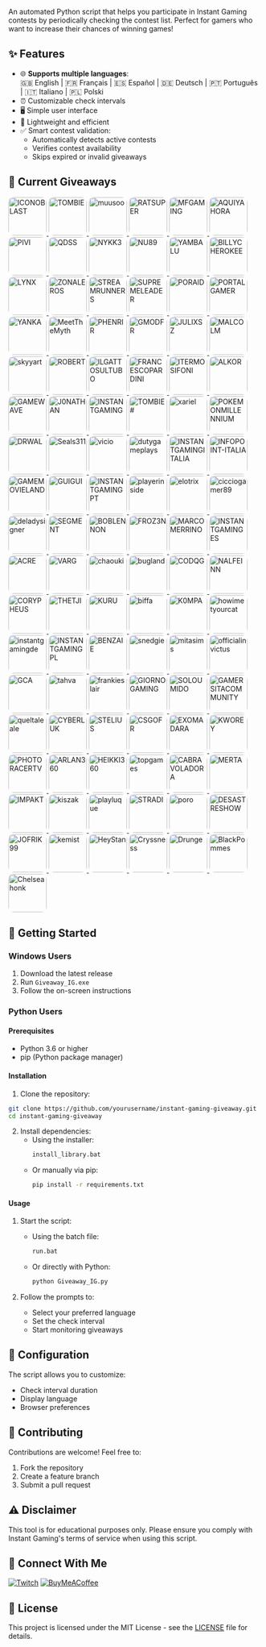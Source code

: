An automated Python script that helps you participate in Instant Gaming contests by periodically checking the contest list. Perfect for gamers who want to increase their chances of winning games!

## ✨ Features

- 🌐 **Supports multiple languages**:  
  🇬🇧 English | 🇫🇷 Français | 🇪🇸 Español | 🇩🇪 Deutsch | 🇵🇹 Português | 🇮🇹 Italiano | 🇵🇱 Polski
- ⏰ Customizable check intervals
- 🖥️ Simple user interface
- 💪 Lightweight and efficient
- ✅ Smart contest validation:
  - Automatically detects active contests
  - Verifies contest availability
  - Skips expired or invalid giveaways

## 🎁 Current Giveaways
<p id="giveaways" align="left">
    <p align="left">
    <a class="giveaway" href="https://www.instant-gaming.com/giveaway/ICONOBLAST" target="_blank" rel="noreferrer">
        <img src="https://gaming-cdn.com/images/avatars/173704-1571080323.jpg" alt="ICONOBLAST" width="76" height="76" style="border-radius: 10px;" />
    </a>
    <a class="giveaway" href="https://www.instant-gaming.com/giveaway/TOMBIE" target="_blank" rel="noreferrer">
        <img src="https://gaming-cdn.com/images/avatars/7276237-1585753188.jpg" alt="TOMBIE" width="76" height="76" style="border-radius: 10px;" />
    </a>
    <a class="giveaway" href="https://www.instant-gaming.com/giveaway/muusoo" target="_blank" rel="noreferrer">
        <img src="https://gaming-cdn.com/images/avatars/6107700-1630593332.jpg" alt="muusoo" width="76" height="76" style="border-radius: 10px;" />
    </a>
    <a class="giveaway" href="https://www.instant-gaming.com/giveaway/RATSUPER" target="_blank" rel="noreferrer">
        <img src="https://gaming-cdn.com/images/avatars/162664-1527173086.jpg" alt="RATSUPER" width="76" height="76" style="border-radius: 10px;" />
    </a>
    <a class="giveaway" href="https://www.instant-gaming.com/giveaway/MFGAMING" target="_blank" rel="noreferrer">
        <img src="https://gaming-cdn.com/images/avatars/17307721-1649242244.jpg" alt="MFGAMING" width="76" height="76" style="border-radius: 10px;" />
    </a>
    <a class="giveaway" href="https://www.instant-gaming.com/giveaway/AQUIYAHORA" target="_blank" rel="noreferrer">
        <img src="https://gaming-cdn.com/images/avatars/5219782-1581748271.jpg" alt="AQUIYAHORA" width="76" height="76" style="border-radius: 10px;" />
    </a>
    <a class="giveaway" href="https://www.instant-gaming.com/giveaway/PIVI" target="_blank" rel="noreferrer">
        <img src="https://gaming-cdn.com/images/avatars/8850456-1573572198.jpg" alt="PIVI" width="76" height="76" style="border-radius: 10px;" />
    </a>
    <a class="giveaway" href="https://www.instant-gaming.com/giveaway/QDSS" target="_blank" rel="noreferrer">
        <img src="https://gaming-cdn.com/images/avatars/8851878-1587464483.jpg" alt="QDSS" width="76" height="76" style="border-radius: 10px;" />
    </a>
    <a class="giveaway" href="https://www.instant-gaming.com/giveaway/NYKK3" target="_blank" rel="noreferrer">
        <img src="https://gaming-cdn.com/images/avatars/560668-1500305390.jpg" alt="NYKK3" width="76" height="76" style="border-radius: 10px;" />
    </a>
    <a class="giveaway" href="https://www.instant-gaming.com/giveaway/NU89" target="_blank" rel="noreferrer">
        <img src="https://gaming-cdn.com/images/avatars/3123668-1636629261.jpg" alt="NU89" width="76" height="76" style="border-radius: 10px;" />
    </a>
    <a class="giveaway" href="https://www.instant-gaming.com/giveaway/YAMBALU" target="_blank" rel="noreferrer">
        <img src="https://gaming-cdn.com/images/avatars/1299958-1667123766.jpg" alt="YAMBALU" width="76" height="76" style="border-radius: 10px;" />
    </a>
    <a class="giveaway" href="https://www.instant-gaming.com/giveaway/BILLYCHEROKEE" target="_blank" rel="noreferrer">
        <img src="https://gaming-cdn.com/images/avatars/2072378-1700332557.jpg" alt="BILLYCHEROKEE" width="76" height="76" style="border-radius: 10px;" />
    </a>
    <a class="giveaway" href="https://www.instant-gaming.com/giveaway/LYNX" target="_blank" rel="noreferrer">
        <img src="https://gaming-cdn.com/images/avatars/2437583-1659723926.jpg" alt="LYNX" width="76" height="76" style="border-radius: 10px;" />
    </a>
    <a class="giveaway" href="https://www.instant-gaming.com/giveaway/ZONALEROS" target="_blank" rel="noreferrer">
        <img src="https://gaming-cdn.com/images/avatars/13745456-1614222765.jpg" alt="ZONALEROS" width="76" height="76" style="border-radius: 10px;" />
    </a>
    <a class="giveaway" href="https://www.instant-gaming.com/giveaway/STREAMRUNNERS" target="_blank" rel="noreferrer">
        <img src="https://gaming-cdn.com/images/avatars/15530490-1634564097.jpg" alt="STREAMRUNNERS" width="76" height="76" style="border-radius: 10px;" />
    </a>
    <a class="giveaway" href="https://www.instant-gaming.com/giveaway/SUPREMELEADER" target="_blank" rel="noreferrer">
        <img src="https://gaming-cdn.com/images/avatars/1716955-1681777192.jpg" alt="SUPREMELEADER" width="76" height="76" style="border-radius: 10px;" />
    </a>
    <a class="giveaway" href="https://www.instant-gaming.com/giveaway/PORAID" target="_blank" rel="noreferrer">
        <img src="https://gaming-cdn.com/images/avatars/5324059-1634130045.jpg" alt="PORAID" width="76" height="76" style="border-radius: 10px;" />
    </a>
    <a class="giveaway" href="https://www.instant-gaming.com/giveaway/PORTALGAMER" target="_blank" rel="noreferrer">
        <img src="https://gaming-cdn.com/images/avatars/14576258-1649363215.jpg" alt="PORTALGAMER" width="76" height="76" style="border-radius: 10px;" />
    </a>
    <a class="giveaway" href="https://www.instant-gaming.com/giveaway/YANKA" target="_blank" rel="noreferrer">
        <img src="https://gaming-cdn.com/images/avatars/17791717-1684537536.jpg" alt="YANKA" width="76" height="76" style="border-radius: 10px;" />
    </a>
    <a class="giveaway" href="https://www.instant-gaming.com/giveaway/MeetTheMyth" target="_blank" rel="noreferrer">
        <img src="https://gaming-cdn.com/images/avatars/911134-1650630244.jpg" alt="MeetTheMyth" width="76" height="76" style="border-radius: 10px;" />
    </a>
    <a class="giveaway" href="https://www.instant-gaming.com/giveaway/PHENRIR" target="_blank" rel="noreferrer">
        <img src="https://gaming-cdn.com/images/avatars/23232106-1706706355.jpg" alt="PHENRIR" width="76" height="76" style="border-radius: 10px;" />
    </a>
    <a class="giveaway" href="https://www.instant-gaming.com/giveaway/GMODFR" target="_blank" rel="noreferrer">
        <img src="https://gaming-cdn.com/images/avatars/15499812-1646775114.jpg" alt="GMODFR" width="76" height="76" style="border-radius: 10px;" />
    </a>
    <a class="giveaway" href="https://www.instant-gaming.com/giveaway/JULIXSZ" target="_blank" rel="noreferrer">
        <img src="https://gaming-cdn.com/images/avatars/17310739-1649259316.jpg" alt="JULIXSZ" width="76" height="76" style="border-radius: 10px;" />
    </a>
    <a class="giveaway" href="https://www.instant-gaming.com/giveaway/MALCOLM" target="_blank" rel="noreferrer">
        <img src="https://gaming-cdn.com/images/avatars/25006804-1724326339.jpg" alt="MALCOLM" width="76" height="76" style="border-radius: 10px;" />
    </a>
    <a class="giveaway" href="https://www.instant-gaming.com/giveaway/skyyart" target="_blank" rel="noreferrer">
        <img src="https://gaming-cdn.com/images/avatars/8099122-1564755224.jpg" alt="skyyart" width="76" height="76" style="border-radius: 10px;" />
    </a>
    <a class="giveaway" href="https://www.instant-gaming.com/giveaway/ROBERT" target="_blank" rel="noreferrer">
        <img src="https://gaming-cdn.com/images/avatars/765860-1527847205.jpg" alt="ROBERT" width="76" height="76" style="border-radius: 10px;" />
    </a>
    <a class="giveaway" href="https://www.instant-gaming.com/giveaway/ILGATTOSULTUBO" target="_blank" rel="noreferrer">
        <img src="https://gaming-cdn.com/images/avatars/539151-1690300630.jpg" alt="ILGATTOSULTUBO" width="76" height="76" style="border-radius: 10px;" />
    </a>
    <a class="giveaway" href="https://www.instant-gaming.com/giveaway/FRANCESCOPARDINI" target="_blank" rel="noreferrer">
        <img src="https://gaming-cdn.com/images/avatars/9461224-1581008870.jpg" alt="FRANCESCOPARDINI" width="76" height="76" style="border-radius: 10px;" />
    </a>
    <a class="giveaway" href="https://www.instant-gaming.com/giveaway/ITERMOSIFONI" target="_blank" rel="noreferrer">
        <img src="https://gaming-cdn.com/images/avatars/811973-1557938063.jpg" alt="ITERMOSIFONI" width="76" height="76" style="border-radius: 10px;" />
    </a>
    <a class="giveaway" href="https://www.instant-gaming.com/giveaway/ALKOR" target="_blank" rel="noreferrer">
        <img src="https://gaming-cdn.com/images/avatars/4684425-1617274240.jpg" alt="ALKOR" width="76" height="76" style="border-radius: 10px;" />
    </a>
    <a class="giveaway" href="https://www.instant-gaming.com/giveaway/GAMEWAVE" target="_blank" rel="noreferrer">
        <img src="https://gaming-cdn.com/images/avatars/3297504-1554723487.jpg" alt="GAMEWAVE" width="76" height="76" style="border-radius: 10px;" />
    </a>
    <a class="giveaway" href="https://www.instant-gaming.com/giveaway/J0NATHAN" target="_blank" rel="noreferrer">
        <img src="https://gaming-cdn.com/images/avatars/32491-1612461730.jpg" alt="J0NATHAN" width="76" height="76" style="border-radius: 10px;" />
    </a>
    <a class="giveaway" href="https://www.instant-gaming.com/giveaway/INSTANTGAMING" target="_blank" rel="noreferrer">
        <img src="https://gaming-cdn.com/images/avatars/2700115-1699892940.jpg" alt="INSTANTGAMING" width="76" height="76" style="border-radius: 10px;" />
    </a>
    <a class="giveaway" href="https://www.instant-gaming.com/giveaway/TOMBIE#" target="_blank" rel="noreferrer">
        <img src="https://gaming-cdn.com/images/avatars/7276237-1585753188.jpg" alt="TOMBIE#" width="76" height="76" style="border-radius: 10px;" />
    </a>
    <a class="giveaway" href="https://www.instant-gaming.com/giveaway/xariel" target="_blank" rel="noreferrer">
        <img src="https://gaming-cdn.com/images/avatars/767265-1595434670.jpg" alt="xariel" width="76" height="76" style="border-radius: 10px;" />
    </a>
    <a class="giveaway" href="https://www.instant-gaming.com/giveaway/POKEMONMILLENNIUM" target="_blank" rel="noreferrer">
        <img src="https://gaming-cdn.com/images/avatars/8857101-1582127081.jpg" alt="POKEMONMILLENNIUM" width="76" height="76" style="border-radius: 10px;" />
    </a>
    <a class="giveaway" href="https://www.instant-gaming.com/giveaway/DRWAL" target="_blank" rel="noreferrer">
        <img src="https://gaming-cdn.com/images/avatars/16373643-1644843063.jpg" alt="DRWAL" width="76" height="76" style="border-radius: 10px;" />
    </a>
    <a class="giveaway" href="https://www.instant-gaming.com/giveaway/Seals311" target="_blank" rel="noreferrer">
        <img src="https://gaming-cdn.com/images/avatars/3502745-1617900174.jpg" alt="Seals311" width="76" height="76" style="border-radius: 10px;" />
    </a>
    <a class="giveaway" href="https://www.instant-gaming.com/giveaway/vicio" target="_blank" rel="noreferrer">
        <img src="https://gaming-cdn.com/images/avatars/881499-1523615431.jpg" alt="vicio" width="76" height="76" style="border-radius: 10px;" />
    </a>
    <a class="giveaway" href="https://www.instant-gaming.com/giveaway/dutygameplays" target="_blank" rel="noreferrer">
        <img src="https://gaming-cdn.com/images/avatars/3848254-1561022824.jpg" alt="dutygameplays" width="76" height="76" style="border-radius: 10px;" />
    </a>
    <a class="giveaway" href="https://www.instant-gaming.com/giveaway/INSTANTGAMINGITALIA" target="_blank" rel="noreferrer">
        <img src="https://gaming-cdn.com/images/avatars/7534356-1687868492.jpg" alt="INSTANTGAMINGITALIA" width="76" height="76" style="border-radius: 10px;" />
    </a>
    <a class="giveaway" href="https://www.instant-gaming.com/giveaway/INFOPOINT-ITALIA" target="_blank" rel="noreferrer">
        <img src="https://gaming-cdn.com/images/avatars/5022391-1620639580.jpg" alt="INFOPOINT-ITALIA" width="76" height="76" style="border-radius: 10px;" />
    </a>
    <a class="giveaway" href="https://www.instant-gaming.com/giveaway/GAMEMOVIELAND" target="_blank" rel="noreferrer">
        <img src="https://gaming-cdn.com/images/avatars/170629-1547987125.jpg" alt="GAMEMOVIELAND" width="76" height="76" style="border-radius: 10px;" />
    </a>
    <a class="giveaway" href="https://www.instant-gaming.com/giveaway/GUIGUI" target="_blank" rel="noreferrer">
        <img src="https://gaming-cdn.com/images/avatars/262337-1647999658.jpg" alt="GUIGUI" width="76" height="76" style="border-radius: 10px;" />
    </a>
    <a class="giveaway" href="https://www.instant-gaming.com/giveaway/INSTANTGAMINGPT" target="_blank" rel="noreferrer">
        <img src="https://gaming-cdn.com/images/avatars/16693760-1689603180.jpg" alt="INSTANTGAMINGPT" width="76" height="76" style="border-radius: 10px;" />
    </a>
    <a class="giveaway" href="https://www.instant-gaming.com/giveaway/playerinside" target="_blank" rel="noreferrer">
        <img src="https://gaming-cdn.com/images/avatars/1115181-1694833323.jpg" alt="playerinside" width="76" height="76" style="border-radius: 10px;" />
    </a>
    <a class="giveaway" href="https://www.instant-gaming.com/giveaway/elotrix" target="_blank" rel="noreferrer">
        <img src="https://gaming-cdn.com/images/avatars/9351061-1578514985.jpg" alt="elotrix" width="76" height="76" style="border-radius: 10px;" />
    </a>
    <a class="giveaway" href="https://www.instant-gaming.com/giveaway/cicciogamer89" target="_blank" rel="noreferrer">
        <img src="https://gaming-cdn.com/images/avatars/797966-1574247104.jpg" alt="cicciogamer89" width="76" height="76" style="border-radius: 10px;" />
    </a>
    <a class="giveaway" href="https://www.instant-gaming.com/giveaway/deladysigner" target="_blank" rel="noreferrer">
        <img src="https://gaming-cdn.com/images/avatars/7761723-1615476784.jpg" alt="deladysigner" width="76" height="76" style="border-radius: 10px;" />
    </a>
    <a class="giveaway" href="https://www.instant-gaming.com/giveaway/SEGMENT" target="_blank" rel="noreferrer">
        <img src="https://gaming-cdn.com/images/avatars/14447951-1677748902.jpg" alt="SEGMENT" width="76" height="76" style="border-radius: 10px;" />
    </a>
    <a class="giveaway" href="https://www.instant-gaming.com/giveaway/BOBLENNON" target="_blank" rel="noreferrer">
        <img src="https://gaming-cdn.com/images/avatars/12254287-1660306272.jpg" alt="BOBLENNON" width="76" height="76" style="border-radius: 10px;" />
    </a>
    <a class="giveaway" href="https://www.instant-gaming.com/giveaway/FROZ3N" target="_blank" rel="noreferrer">
        <img src="https://gaming-cdn.com/images/avatars/1016668-1682448159.jpg" alt="FROZ3N" width="76" height="76" style="border-radius: 10px;" />
    </a>
    <a class="giveaway" href="https://www.instant-gaming.com/giveaway/MARCOMERRINO" target="_blank" rel="noreferrer">
        <img src="https://gaming-cdn.com/images/avatars/9814916-1591716657.jpg" alt="MARCOMERRINO" width="76" height="76" style="border-radius: 10px;" />
    </a>
    <a class="giveaway" href="https://www.instant-gaming.com/giveaway/INSTANTGAMINGES" target="_blank" rel="noreferrer">
        <img src="https://gaming-cdn.com/images/avatars/825485-1683532505.jpg" alt="INSTANTGAMINGES" width="76" height="76" style="border-radius: 10px;" />
    </a>
    <a class="giveaway" href="https://www.instant-gaming.com/giveaway/ACRE" target="_blank" rel="noreferrer">
        <img src="https://gaming-cdn.com/images/avatars/2550652-1614044439.jpg" alt="ACRE" width="76" height="76" style="border-radius: 10px;" />
    </a>
    <a class="giveaway" href="https://www.instant-gaming.com/giveaway/VARG" target="_blank" rel="noreferrer">
        <img src="https://gaming-cdn.com/images/avatars/5518320-1717494512.jpg" alt="VARG" width="76" height="76" style="border-radius: 10px;" />
    </a>
    <a class="giveaway" href="https://www.instant-gaming.com/giveaway/chaouki" target="_blank" rel="noreferrer">
        <img src="https://gaming-cdn.com/images/avatars/336149-1646325089.jpg" alt="chaouki" width="76" height="76" style="border-radius: 10px;" />
    </a>
    <a class="giveaway" href="https://www.instant-gaming.com/giveaway/bugland" target="_blank" rel="noreferrer">
        <img src="https://gaming-cdn.com/images/avatars/3009082-1540312665.jpg" alt="bugland" width="76" height="76" style="border-radius: 10px;" />
    </a>
    <a class="giveaway" href="https://www.instant-gaming.com/giveaway/CODQG" target="_blank" rel="noreferrer">
        <img src="https://gaming-cdn.com/images/avatars/452863-1561392211.jpg" alt="CODQG" width="76" height="76" style="border-radius: 10px;" />
    </a>
    <a class="giveaway" href="https://www.instant-gaming.com/giveaway/NALFEINN" target="_blank" rel="noreferrer">
        <img src="https://gaming-cdn.com/images/avatars/2210688-1696599045.jpg" alt="NALFEINN" width="76" height="76" style="border-radius: 10px;" />
    </a>
    <a class="giveaway" href="https://www.instant-gaming.com/giveaway/CORYPHEUS" target="_blank" rel="noreferrer">
        <img src="https://gaming-cdn.com/images/avatars/15398397-1632480753.jpg" alt="CORYPHEUS" width="76" height="76" style="border-radius: 10px;" />
    </a>
    <a class="giveaway" href="https://www.instant-gaming.com/giveaway/THETJI" target="_blank" rel="noreferrer">
        <img src="https://gaming-cdn.com/images/avatars/17123566-1647950384.jpg" alt="THETJI" width="76" height="76" style="border-radius: 10px;" />
    </a>
    <a class="giveaway" href="https://www.instant-gaming.com/giveaway/KURU" target="_blank" rel="noreferrer">
        <img src="https://gaming-cdn.com/images/avatars/8991415-1574995082.jpg" alt="KURU" width="76" height="76" style="border-radius: 10px;" />
    </a>
    <a class="giveaway" href="https://www.instant-gaming.com/giveaway/biffa" target="_blank" rel="noreferrer">
        <img src="https://gaming-cdn.com/images/avatars/21867230-1698315461.jpg" alt="biffa" width="76" height="76" style="border-radius: 10px;" />
    </a>
    <a class="giveaway" href="https://www.instant-gaming.com/giveaway/K0MPA" target="_blank" rel="noreferrer">
        <img src="https://gaming-cdn.com/images/avatars/17310536-1649317648.jpg" alt="K0MPA" width="76" height="76" style="border-radius: 10px;" />
    </a>
    <a class="giveaway" href="https://www.instant-gaming.com/giveaway/howimetyourcat" target="_blank" rel="noreferrer">
        <img src="https://gaming-cdn.com/images/avatars/2761556-1681806334.jpg" alt="howimetyourcat" width="76" height="76" style="border-radius: 10px;" />
    </a>
    <a class="giveaway" href="https://www.instant-gaming.com/giveaway/instantgamingde" target="_blank" rel="noreferrer">
        <img src="https://gaming-cdn.com/images/avatars/5170510-1683532414.jpg" alt="instantgamingde" width="76" height="76" style="border-radius: 10px;" />
    </a>
    <a class="giveaway" href="https://www.instant-gaming.com/giveaway/INSTANTGAMINGPL" target="_blank" rel="noreferrer">
        <img src="https://gaming-cdn.com/images/avatars/21219993-1708954439.jpg" alt="INSTANTGAMINGPL" width="76" height="76" style="border-radius: 10px;" />
    </a>
    <a class="giveaway" href="https://www.instant-gaming.com/giveaway/BENZAIE" target="_blank" rel="noreferrer">
        <img src="https://gaming-cdn.com/images/avatars/22690348-1706715875.jpg" alt="BENZAIE" width="76" height="76" style="border-radius: 10px;" />
    </a>
    <a class="giveaway" href="https://www.instant-gaming.com/giveaway/snedgie" target="_blank" rel="noreferrer">
        <img src="https://gaming-cdn.com/images/avatars/23507458-1709662317.jpg" alt="snedgie" width="76" height="76" style="border-radius: 10px;" />
    </a>
    <a class="giveaway" href="https://www.instant-gaming.com/giveaway/mitasims" target="_blank" rel="noreferrer">
        <img src="https://gaming-cdn.com/images/avatars/20860359-1685554038.jpg" alt="mitasims" width="76" height="76" style="border-radius: 10px;" />
    </a>
    <a class="giveaway" href="https://www.instant-gaming.com/giveaway/officialinvictus" target="_blank" rel="noreferrer">
        <img src="https://gaming-cdn.com/images/avatars/21241269-1689851267.jpg" alt="officialinvictus" width="76" height="76" style="border-radius: 10px;" />
    </a>
    <a class="giveaway" href="https://www.instant-gaming.com/giveaway/GCA" target="_blank" rel="noreferrer">
        <img src="https://gaming-cdn.com/images/avatars/3773947-1698238052.jpg" alt="GCA" width="76" height="76" style="border-radius: 10px;" />
    </a>
    <a class="giveaway" href="https://www.instant-gaming.com/giveaway/tahva" target="_blank" rel="noreferrer">
        <img src="https://gaming-cdn.com/images/avatars/10646155-1725268419.jpg" alt="tahva" width="76" height="76" style="border-radius: 10px;" />
    </a>
    <a class="giveaway" href="https://www.instant-gaming.com/giveaway/frankieslair" target="_blank" rel="noreferrer">
        <img src="https://gaming-cdn.com/images/avatars/23820479-1712567596.jpg" alt="frankieslair" width="76" height="76" style="border-radius: 10px;" />
    </a>
    <a class="giveaway" href="https://www.instant-gaming.com/giveaway/GIORNOGAMING" target="_blank" rel="noreferrer">
        <img src="https://gaming-cdn.com/images/avatars/4011018-1561985872.jpg" alt="GIORNOGAMING" width="76" height="76" style="border-radius: 10px;" />
    </a>
    <a class="giveaway" href="https://www.instant-gaming.com/giveaway/SOLOUMIDO" target="_blank" rel="noreferrer">
        <img src="https://gaming-cdn.com/images/avatars/12543134-1662069422.jpg" alt="SOLOUMIDO" width="76" height="76" style="border-radius: 10px;" />
    </a>
    <a class="giveaway" href="https://www.instant-gaming.com/giveaway/GAMERSITACOMMUNITY" target="_blank" rel="noreferrer">
        <img src="https://gaming-cdn.com/images/avatars/11758153-1595930018.jpg" alt="GAMERSITACOMMUNITY" width="76" height="76" style="border-radius: 10px;" />
    </a>
    <a class="giveaway" href="https://www.instant-gaming.com/giveaway/queltaleale" target="_blank" rel="noreferrer">
        <img src="https://gaming-cdn.com/images/avatars/857289-1687160343.jpg" alt="queltaleale" width="76" height="76" style="border-radius: 10px;" />
    </a>
    <a class="giveaway" href="https://www.instant-gaming.com/giveaway/CYBERLUK" target="_blank" rel="noreferrer">
        <img src="https://gaming-cdn.com/images/avatars/9983452-1617873810.jpg" alt="CYBERLUK" width="76" height="76" style="border-radius: 10px;" />
    </a>
    <a class="giveaway" href="https://www.instant-gaming.com/giveaway/STELIUS" target="_blank" rel="noreferrer">
        <img src="https://gaming-cdn.com/images/avatars/6294915-1637162339.jpg" alt="STELIUS" width="76" height="76" style="border-radius: 10px;" />
    </a>
    <a class="giveaway" href="https://www.instant-gaming.com/giveaway/CSGOFR" target="_blank" rel="noreferrer">
        <img src="https://gaming-cdn.com/images/avatars/1994535-1695849965.jpg" alt="CSGOFR" width="76" height="76" style="border-radius: 10px;" />
    </a>
    <a class="giveaway" href="https://www.instant-gaming.com/giveaway/EXOMADARA" target="_blank" rel="noreferrer">
        <img src="https://gaming-cdn.com/images/avatars/859995-1693223960.jpg" alt="EXOMADARA" width="76" height="76" style="border-radius: 10px;" />
    </a>
    <a class="giveaway" href="https://www.instant-gaming.com/giveaway/KWOREY" target="_blank" rel="noreferrer">
        <img src="https://gaming-cdn.com/images/avatars/1599623-1603853393.jpg" alt="KWOREY" width="76" height="76" style="border-radius: 10px;" />
    </a>
    <a class="giveaway" href="https://www.instant-gaming.com/giveaway/PHOTORACERTV" target="_blank" rel="noreferrer">
        <img src="https://gaming-cdn.com/images/avatars/11519077-1621966067.jpg" alt="PHOTORACERTV" width="76" height="76" style="border-radius: 10px;" />
    </a>
    <a class="giveaway" href="https://www.instant-gaming.com/giveaway/ARLAN360" target="_blank" rel="noreferrer">
        <img src="https://gaming-cdn.com/images/avatars/19166590-1670176579.jpg" alt="ARLAN360" width="76" height="76" style="border-radius: 10px;" />
    </a>
    <a class="giveaway" href="https://www.instant-gaming.com/giveaway/HEIKKI360" target="_blank" rel="noreferrer">
        <img src="https://gaming-cdn.com/images/avatars/7276336-1553876546.jpg" alt="HEIKKI360" width="76" height="76" style="border-radius: 10px;" />
    </a>
    <a class="giveaway" href="https://www.instant-gaming.com/giveaway/topgames" target="_blank" rel="noreferrer">
        <img src="https://gaming-cdn.com/images/avatars/3694635-1636126807.jpg" alt="topgames" width="76" height="76" style="border-radius: 10px;" />
    </a>
    <a class="giveaway" href="https://www.instant-gaming.com/giveaway/CABRAVOLADORA" target="_blank" rel="noreferrer">
        <img src="https://gaming-cdn.com/images/avatars/367168-1463061235.jpg" alt="CABRAVOLADORA" width="76" height="76" style="border-radius: 10px;" />
    </a>
    <a class="giveaway" href="https://www.instant-gaming.com/giveaway/MERTA" target="_blank" rel="noreferrer">
        <img src="https://gaming-cdn.com/images/avatars/16704111-1726140029.jpg" alt="MERTA" width="76" height="76" style="border-radius: 10px;" />
    </a>
    <a class="giveaway" href="https://www.instant-gaming.com/giveaway/IMPAKT" target="_blank" rel="noreferrer">
        <img src="https://gaming-cdn.com/images/avatars/9828884-1649672897.jpg" alt="IMPAKT" width="76" height="76" style="border-radius: 10px;" />
    </a>
    <a class="giveaway" href="https://www.instant-gaming.com/giveaway/kiszak" target="_blank" rel="noreferrer">
        <img src="https://gaming-cdn.com/images/avatars/16472848-1693834365.jpg" alt="kiszak" width="76" height="76" style="border-radius: 10px;" />
    </a>
    <a class="giveaway" href="https://www.instant-gaming.com/giveaway/playluque" target="_blank" rel="noreferrer">
        <img src="https://gaming-cdn.com/images/avatars/21036547-1687441412.jpg" alt="playluque" width="76" height="76" style="border-radius: 10px;" />
    </a>
    <a class="giveaway" href="https://www.instant-gaming.com/giveaway/STRADI" target="_blank" rel="noreferrer">
        <img src="https://gaming-cdn.com/images/avatars/2544880-1691670477.jpg" alt="STRADI" width="76" height="76" style="border-radius: 10px;" />
    </a>
    <a class="giveaway" href="https://www.instant-gaming.com/giveaway/poro" target="_blank" rel="noreferrer">
        <img src="https://gaming-cdn.com/images/avatars/24150014-1715595420.jpg" alt="poro" width="76" height="76" style="border-radius: 10px;" />
    </a>
    <a class="giveaway" href="https://www.instant-gaming.com/giveaway/DESASTRESHOW" target="_blank" rel="noreferrer">
        <img src="https://gaming-cdn.com/images/avatars/1897045-1617093992.jpg" alt="DESASTRESHOW" width="76" height="76" style="border-radius: 10px;" />
    </a>
    <a class="giveaway" href="https://www.instant-gaming.com/giveaway/JOFRIK99" target="_blank" rel="noreferrer">
        <img src="https://gaming-cdn.com/images/avatars/16861995-1676462477.jpg" alt="JOFRIK99" width="76" height="76" style="border-radius: 10px;" />
    </a>
    <a class="giveaway" href="https://www.instant-gaming.com/giveaway/kemist" target="_blank" rel="noreferrer">
        <img src="https://gaming-cdn.com/images/avatars/7994803-1650052388.jpg" alt="kemist" width="76" height="76" style="border-radius: 10px;" />
    </a>
    <a class="giveaway" href="https://www.instant-gaming.com/giveaway/HeyStan" target="_blank" rel="noreferrer">
        <img src="https://gaming-cdn.com/themes/igv2/images/avatar2.svg" alt="HeyStan" width="76" height="76" style="border-radius: 10px;" />
    </a>
    <a class="giveaway" href="https://www.instant-gaming.com/giveaway/Cryssness" target="_blank" rel="noreferrer">
        <img src="https://gaming-cdn.com/images/avatars/3516897-1720037077.jpg" alt="Cryssness" width="76" height="76" style="border-radius: 10px;" />
    </a>
    <a class="giveaway" href="https://www.instant-gaming.com/giveaway/Drunge" target="_blank" rel="noreferrer">
        <img src="https://gaming-cdn.com/images/avatars/2871044-1706278970.jpg" alt="Drunge" width="76" height="76" style="border-radius: 10px;" />
    </a>
    <a class="giveaway" href="https://www.instant-gaming.com/giveaway/BlackPommes" target="_blank" rel="noreferrer">
        <img src="https://gaming-cdn.com/images/avatars/14294886-1712926805.jpg" alt="BlackPommes" width="76" height="76" style="border-radius: 10px;" />
    </a>
    <a class="giveaway" href="https://www.instant-gaming.com/giveaway/Chelseahonk" target="_blank" rel="noreferrer">
        <img src="https://gaming-cdn.com/images/avatars/25176461-1730542890.jpg" alt="Chelseahonk" width="76" height="76" style="border-radius: 10px;" />
    </a>
</p>

</p>

## 🚀 Getting Started

### Windows Users

1. Download the latest release
2. Run `Giveaway_IG.exe`
3. Follow the on-screen instructions

### Python Users

#### Prerequisites

- Python 3.6 or higher
- pip (Python package manager)

#### Installation

1. Clone the repository:
```bash
git clone https://github.com/yourusername/instant-gaming-giveaway.git
cd instant-gaming-giveaway
```

2. Install dependencies:
   - Using the installer:
     ```bash
     install_library.bat
     ```
   - Or manually via pip:
     ```bash
     pip install -r requirements.txt
     ```

#### Usage

1. Start the script:
   - Using the batch file:
     ```bash
     run.bat
     ```
   - Or directly with Python:
     ```bash
     python Giveaway_IG.py
     ```

2. Follow the prompts to:
   - Select your preferred language
   - Set the check interval
   - Start monitoring giveaways

## 📝 Configuration

The script allows you to customize:
- Check interval duration
- Display language
- Browser preferences

## 🤝 Contributing

Contributions are welcome! Feel free to:
1. Fork the repository
2. Create a feature branch
3. Submit a pull request


## ⚠️ Disclaimer

This tool is for educational purposes only. Please ensure you comply with Instant Gaming's terms of service when using this script.

## 🔗 Connect With Me

[![Twitch](https://img.shields.io/badge/Twitch-9146FF?style=for-the-badge&logo=twitch&logoColor=white)](https://www.twitch.tv/michoko)
[![BuyMeACoffee](https://img.shields.io/badge/Buy%20Me%20a%20Coffee-ffdd00?style=for-the-badge&logo=buy-me-a-coffee&logoColor=black)](https://www.buymeacoffee.com/michoko)

## 📄 License

This project is licensed under the MIT License - see the [LICENSE](LICENSE) file for details.
